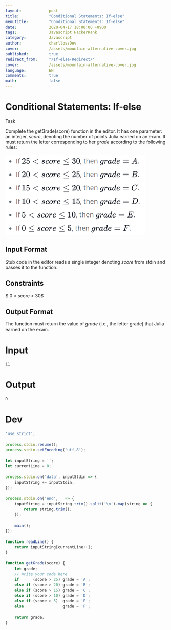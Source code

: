 ```yaml
---
layout:            post
title:             "Conditional Statements: If-else"
menutitle:         "Conditional Statements: If-else"
date:              2020-04-17 18:00:00 +0900
tags:              Javascript HackerRank
category:          Javascript
author:            charllossDev
cover:             /assets/mountain-alternative-cover.jpg
published:         true
redirect_from:     "/If-else-Redirect/"
cover:             /assets/mountain-alternative-cover.jpg
language:          EN
comments:          true
math:			   false
---
```


# Conditional Statements: If-else

Task

Complete the getGrade(score) function in the editor. It has one parameter: an integer, $score$, denoting the number of points Julia earned on an exam. It must return the letter corresponding to her $grade$ according to the following rules:

![](assets/2020-04-20-day-2-conditional-state-if-else-cbc1d462.png)


## Input Format

Stub code in the editor reads a single integer denoting $score$ from stdin and passes it to the function.

## Constraints

$ 0 < score < 30$

## Output Format
The function must return the value of $grade$ (i.e., the letter grade) that Julia earned on the exam.

# Input
```
11
```

# Output

```js
D
```

# Dev
```js
'use strict';

process.stdin.resume();
process.stdin.setEncoding('utf-8');

let inputString = '';
let currentLine = 0;

process.stdin.on('data', inputStdin => {
    inputString += inputStdin;
});

process.stdin.on('end', _ => {
    inputString = inputString.trim().split('\n').map(string => {
        return string.trim();
    });

    main();    
});

function readLine() {
    return inputString[currentLine++];
}

function getGrade(score) {
    let grade;
    // Write your code here
    if      (score > 25) grade = 'A';
    else if (score > 20) grade = 'B';
    else if (score > 15) grade = 'C';
    else if (score > 10) grade = 'D';
    else if (score > 5)  grade = 'E';
    else                 grade = 'F';

    return grade;
}

```
